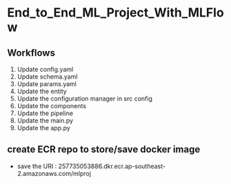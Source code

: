 # End_to_End_ML_Project_With_MLFlow


## Workflows

1. Update config.yaml
2. Update schema.yaml
3. Update params.yaml
4. Update the entity
5. Update the configuration manager in src config
6. Update the components
7. Update the pipeline 
8. Update the main.py
9. Update the app.py


## create ECR repo to store/save docker image

- save the URI : 257735053886.dkr.ecr.ap-southeast-2.amazonaws.com/mlproj 